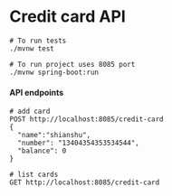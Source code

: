 # Credit card API

```shell script
# To run tests
./mvnw test

# To run project uses 8085 port
./mvnw spring-boot:run
```

#### API endpoints

```
# add card
POST http://localhost:8085/credit-card
{
  "name":"shianshu",
  "number": "13404354353534544",
  "balance": 0
}

# list cards
GET http://localhost:8085/credit-card
```